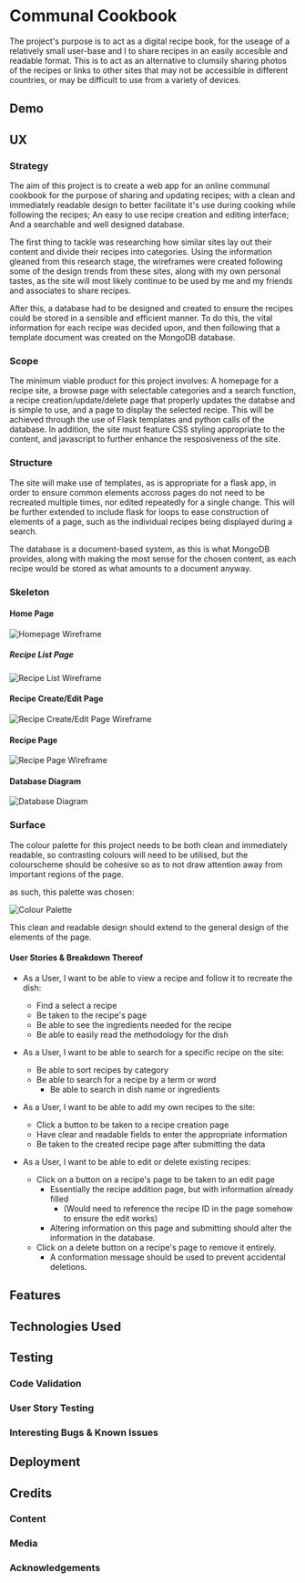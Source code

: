 # Communal Cookbook

The project's purpose is to act as a digital recipe book, for the useage of a relatively small user-base and I to share recipes in an easily accesible and readable format.
This is to act as an alternative to clumsily sharing photos of the recipes or links to other sites that may not be accessible in different countries, or may be difficult to use from a variety of devices.
 
## Demo


## UX

### Strategy

The aim of this project is to create a web app for an online communal cookbook for the purpose of sharing and updating recipes; with a clean and immediately readable design to better facilitate it's use during cooking while following the recipes; An easy to use recipe creation and editing interface; And a searchable and well designed database.

The first thing to tackle was researching how similar sites lay out their content and divide their recipes into categories. Using the information gleaned from this research stage, the wireframes were created following some of the design trends from these sites, along with my own personal tastes, as the site will most likely continue to be used by me and my friends and associates to share recipes.

After this, a database had to be designed and created to ensure the recipes could be stored in a sensible and efficient manner. To do this, the vital information for each recipe was decided upon, and then following that a template document was created on the MongoDB database.

### Scope

The minimum viable product for this project involves: A homepage for a recipe site, a browse page with selectable categories and a search function, a recipe creation/update/delete page that properly updates the databse and is simple to use, and a page to display the selected recipe. This will be achieved through the use of Flask templates and python calls of the database. In addition, the site must feature CSS styling appropriate to the content, and javascript to further enhance the resposiveness of the site.

### Structure

The site will make use of templates, as is appropriate for a flask app, in order to ensure common elements accross pages do not need to be recreated multiple times, nor edited repeatedly for a single change. This will be further extended to include flask for loops to ease construction of elements of a page, such as the individual recipes being displayed during a search.

The database is a document-based system, as this is what MongoDB provides, along with making the most sense for the chosen content, as each recipe would be stored as what amounts to a document anyway.

### Skeleton

#### Home Page

![Homepage Wireframe](design/wireframes/homepage.png)

##### Recipe List Page

![Recipe List Wireframe](design/wireframes/listpage.png)

#### Recipe Create/Edit Page

![Recipe Create/Edit Page Wireframe](design/wireframes/createrecipe.png)

#### Recipe Page

![Recipe Page Wireframe](design/wireframes/recipemain.png)

#### Database Diagram

![Database Diagram](design/diagrams/recipediagram.png)

### Surface

The colour palette for this project needs to be both clean and immediately readable, so contrasting colours will need to be utilised, but the colourscheme should be cohesive so as to not draw attention away from important regions of the page.

as such, this palette was chosen:

![Colour Palette](design/dcd_palette.png)

This clean and readable design should extend to the general design of the elements of the page.

#### User Stories & Breakdown Thereof

 - As a User, I want to be able to view a recipe and follow it to recreate the dish:
    - Find a select a recipe
    - Be taken to the recipe's page
    - Be able to see the ingredients needed for the recipe
    - Be able to easily read the methodology for the dish

 - As a User, I want to be able to search for a specific recipe on the site:
    - Be able to sort recipes by category
    - Be able to search for a recipe by a term or word
        - Be able to search in dish name or ingredients

 - As a User, I want to be able to add my own recipes to the site:
    - Click a button to be taken to a recipe creation page
    - Have clear and readable fields to enter the appropriate information
    - Be taken to the created recipe page after submitting the data

 - As a User, I want to be able to edit or delete existing recipes:
    - Click on a button on a recipe's page to be taken to an edit page
        - Essentially the recipe addition page, but with information already filled
            - (Would need to reference the recipe ID in the page somehow to ensure the edit works)
        - Altering information on this page and submitting should alter the information in the database.
    - Click on a delete button on a recipe's page to remove it entirely.
        - A conformation message should be used to prevent accidental deletions.

## Features


## Technologies Used


## Testing

### Code Validation

### User Story Testing

### Interesting Bugs & Known Issues


## Deployment


## Credits

### Content

### Media

### Acknowledgements

